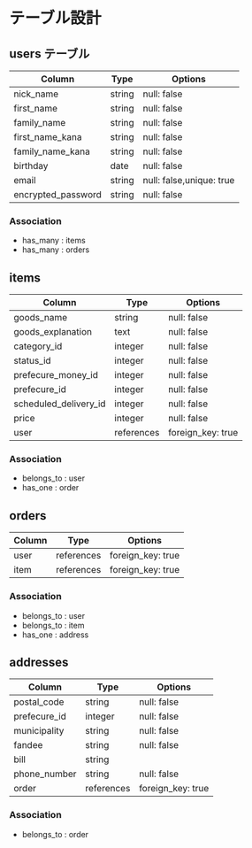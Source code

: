 # テーブル設計

## users テーブル

| Column              | Type   | Options     |
| ------------------- | ------ | ----------- |
| nick_name           | string | null: false |
| first_name          | string | null: false |
| family_name         | string | null: false |
| first_name_kana     | string | null: false |
| family_name_kana    | string | null: false |
| birthday            | date   | null: false |
| email               | string | null: false,unique: true |
| encrypted_password  | string | null: false |

### Association

- has_many : items
- has_many : orders

## items

| Column                 | Type       | Options     |
| ---------------------- | ---------- | ----------- |
| goods_name             | string     | null: false |
| goods_explanation      | text       | null: false |
| category_id            | integer    | null: false |
| status_id              | integer    | null: false |
| prefecure_money_id     | integer    | null: false |
| prefecure_id           | integer    | null: false |
| scheduled_delivery_id  | integer    | null: false |
| price                  | integer    | null: false |
| user                   | references | foreign_key: true |

### Association

- belongs_to : user
- has_one    : order

## orders

| Column  | Type       | Options     |
| ------- | ---------- | ----------- |
| user    | references | foreign_key: true |
| item    | references | foreign_key: true |

### Association

- belongs_to : user
- belongs_to : item
- has_one    : address

## addresses

| Column         | Type       | Options     |
| -------------- | ---------- | ----------- |
| postal_code    | string     | null: false |
| prefecure_id   | integer    | null: false |
| municipality   | string     | null: false |
| fandee         | string     | null: false |
| bill           | string     |             |
| phone_number   | string     | null: false |
| order          | references | foreign_key: true |
### Association

- belongs_to : order
